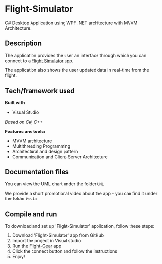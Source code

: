 # Flight-Simulator

C# Desktop Application using WPF .NET architecture with MVVM Architecture.

## Description

The application provides the user an interface through which you can connect to a [Flight Simulator](https://www.flightgear.org/) app. 

The application also shows the user updated data in real-time from the flight.

## Tech/framework used

**Built with**
* Visual Studio

*Based on C#, C++*

**Features and tools:**
* MVVM architecture
* Multithreading Programming
* Architectural and design pattern
* Communication and Client-Server Architecture

## Documentation files
You can view the UML chart under the folder ```UML```

We provide a short promotional video about the app - you can find it under the folder ```Media```


## Compile and run
To download and set up 'Flight-Simulator' application, follow these steps:
1. Download 'Flight-Simulator' app from GitHub
2. Import the project in Visual studio
3. Run the [Flight-Gear](https://www.flightgear.org/) app
4. Click the connect button and follow the instructions
5. Enjoy!
